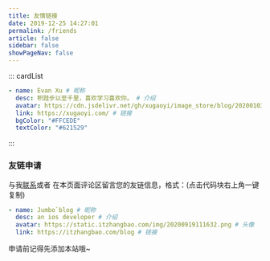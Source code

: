 ```yaml
---
title: 友情链接
date: 2019-12-25 14:27:01
permalink: /friends
article: false
sidebar: false
showPageNav: false
---
```


<!--
普通卡片列表容器，可用于友情链接、项目推荐、古诗词展示等。
cardList 后面可跟随一个数字表示每行最多显示多少个，选值范围1~4，默认3。在小屏时会根据屏幕宽度减少每行显示数量。
-->

::: cardList

```yaml
- name: Evan Xu # 昵称
  desc: 积跬步以至千里，喜欢学习喜欢你。 # 介绍
  avatar: https://cdn.jsdelivr.net/gh/xugaoyi/image_store/blog/20200103123203.jpg # 头像
  link: https://xugaoyi.com/ # 链接
  bgColor: "#FFCEDE"
  textColor: "#621529"
```

:::

### 友链申请

与我[联系](/about/#联系)或者 在本页面评论区留言您的友链信息，格式：(点击代码块右上角一键复制)

``` yaml
- name: Jumbo`blog # 昵称
  desc: an ios developer # 介绍
  avatar: https://static.itzhangbao.com/img/20200919111632.png # 头像
  link: https://itzhangbao.com/blog # 链接
```

申请前记得先添加本站哦~
